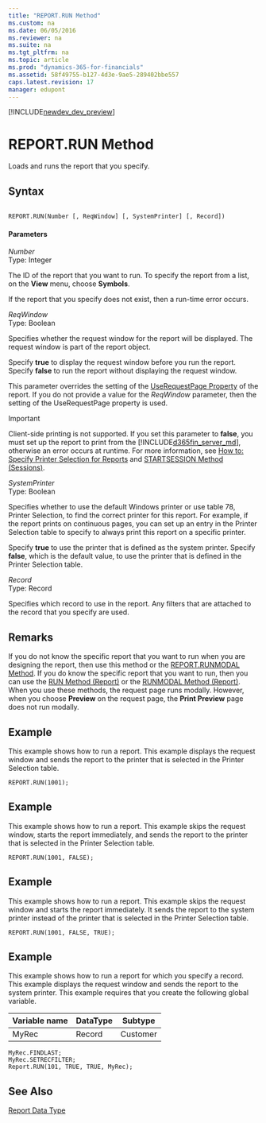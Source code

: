 ```yaml
---
title: "REPORT.RUN Method"
ms.custom: na
ms.date: 06/05/2016
ms.reviewer: na
ms.suite: na
ms.tgt_pltfrm: na
ms.topic: article
ms.prod: "dynamics-365-for-financials"
ms.assetid: 58f49755-b127-4d3e-9ae5-289402bbe557
caps.latest.revision: 17
manager: edupont
---
```


[!INCLUDE[newdev_dev_preview](../includes/newdev_dev_preview.md)]

# REPORT.RUN Method
Loads and runs the report that you specify.  

## Syntax  

```  

REPORT.RUN(Number [, ReqWindow] [, SystemPrinter] [, Record])  
```  

#### Parameters  
 *Number*  
 Type: Integer  

 The ID of the report that you want to run. To specify the report from a list, on the **View** menu, choose **Symbols**.  

 If the report that you specify does not exist, then a run-time error occurs.  

 *ReqWindow*  
 Type: Boolean  

 Specifies whether the request window for the report will be displayed. The request window is part of the report object.  

 Specify **true** to display the request window before you run the report. Specify **false** to run the report without displaying the request window.  

 This parameter overrides the setting of the [UseRequestPage Property](../properties/devenv-UseRequestPage-Property.md) of the report. If you do not provide a value for the *ReqWindow* parameter, then the setting of the UseRequestPage property is used.  

> [!IMPORTANT]  
>  Client-side printing is not supported<!--NAV by [!INCLUDE[d365fin_web_md](../includes/d365fin_web_md.md)]-->. If you set this parameter to **false**<!--NAV and the report will be run on [!INCLUDE[d365fin_web_md](../includes/d365fin_web_md.md)]-->, you must set up the report to print from the [!INCLUDE[d365fin_server_md](../includes/d365fin_server_md.md)], otherwise an error occurs at runtime. For more information, see [How to: Specify Printer Selection for Reports](How-to--Specify-Printer-Selection-for-Reports.md) and [STARTSESSION Method \(Sessions\)](devenv-STARTSESSION-Method-Sessions.md).  

 *SystemPrinter*  
 Type: Boolean  

 Specifies whether to use the default Windows printer or use table 78, Printer Selection, to find the correct printer for this report. For example, if the report prints on continuous pages, you can set up an entry in the Printer Selection table to specify to always print this report on a specific printer.  

 Specify **true** to use the printer that is defined as the system printer. Specify **false**, which is the default value, to use the printer that is defined in the Printer Selection table.  

 *Record*  
 Type: Record  

 Specifies which record to use in the report. Any filters that are attached to the record that you specify are used.  

## Remarks  
 If you do not know the specific report that you want to run when you are designing the report, then use this method or the [REPORT.RUNMODAL Method](devenv-REPORT-RUNMODAL-Method.md). If you do know the specific report that you want to run, then you can use the [RUN Method \(Report\)](devenv-RUN-Method-Report.md) or the [RUNMODAL Method \(Report\)](devenv-RUNMODAL-Method-Report.md). When you use these methods, the request page runs modally. However, when you choose **Preview** on the request page, the **Print Preview** page does not run modally.  

## Example  
 This example shows how to run a report. This example displays the request window and sends the report to the printer that is selected in the Printer Selection table.  

```  
REPORT.RUN(1001);  
```  

## Example  
 This example shows how to run a report. This example skips the request window, starts the report immediately, and sends the report to the printer that is selected in the Printer Selection table.  

```  
REPORT.RUN(1001, FALSE);  
```  

## Example  
 This example shows how to run a report. This example skips the request window and starts the report immediately. It sends the report to the system printer instead of the printer that is selected in the Printer Selection table.  

```  
REPORT.RUN(1001, FALSE, TRUE);  
```  

## Example  
 This example shows how to run a report for which you specify a record. This example displays the request window and sends the report to the system printer. This example requires that you create the following global variable.  

|Variable name|DataType|Subtype|  
|-------------------|--------------|-------------|  
|MyRec|Record|Customer|  

```  
MyRec.FINDLAST;  
MyRec.SETRECFILTER;  
Report.RUN(101, TRUE, TRUE, MyRec);  
```  

## See Also  
 [Report Data Type](../datatypes/devenv-Report-Data-Type.md)
